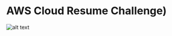 # AWS Cloud Resume Challenge)
![alt text]([https://github.com/[username]/[reponame]/blob/[branch]/image.jpg?raw=true](https://github.com/Alex-C-git/cloud-resume-challenge-aws/blob/main/images/AWS_Drawing%20(1).jpg)https://github.com/Alex-C-git/cloud-resume-challenge-aws/blob/main/images/AWS_Drawing%20(1).jpg](https://raw.githubusercontent.com/Alex-C-git/cloud-resume-challenge-aws/main/images/AWS_Drawing%20(1).jpg)https://raw.githubusercontent.com/Alex-C-git/cloud-resume-challenge-aws/main/images/AWS_Drawing%20(1).jpg)

